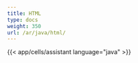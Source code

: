 ```yaml
---
title: HTML
type: docs
weight: 350
url: /ar/java/html/
---
```

{{< app/cells/assistant language="java" >}}
